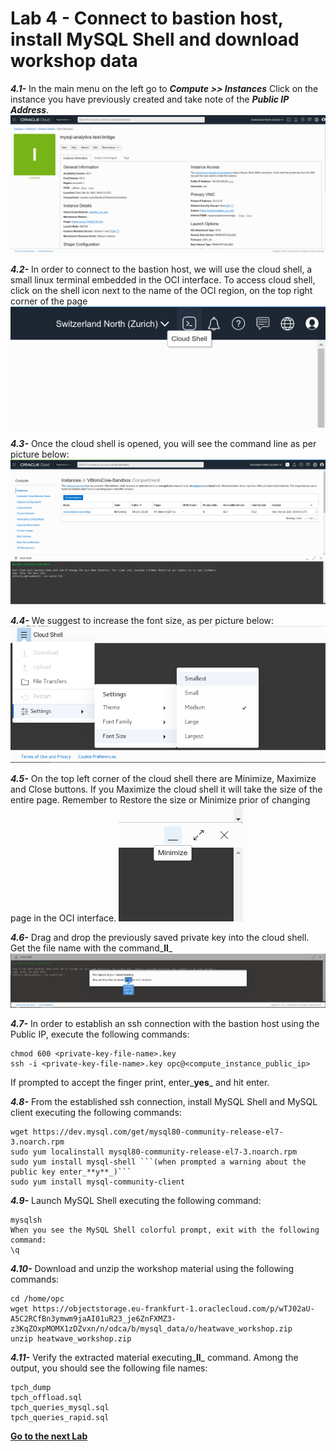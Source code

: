 # Lab 4 - Connect to bastion host, install MySQL Shell and download workshop data

_**4.1-**_ In the main menu on the left go to _**Compute >> Instances**_
Click on the instance you have previously created and take note of the _**Public IP Address**_.
![](./images/HW16_ci.png)

_**4.2-**_ In order to connect to the bastion host, we will use the cloud shell, a small linux terminal embedded in the OCI interface.
To access cloud shell, click on the shell icon next to the name of the OCI region, on the top right corner of the page
![](./images/cloud-shell-1.png)

_**4.3-**_ Once the cloud shell is opened, you will see the command line as per picture below:
![](./images/cloud-shell-2.png)

_**4.4-**_ We suggest to increase the font size, as per picture below:
![](./images/cloud-shell-3.png)

_**4.5-**_ On the top left corner of the cloud shell there are Minimize, Maximize and Close buttons. If you Maximize the cloud shell it will take the size of the entire page. Remember to Restore the size or Minimize prior of changing page in the OCI interface.
![](./images/cloud-shell-4.png)

_**4.6-**_ Drag and drop the previously saved private key into the cloud shell. Get the file name with the command_**ll**_
![](./images/cloud-shell-5.png)

_**4.7-**_ In order to establish an ssh connection with the bastion host using the Public IP, execute the following commands:
```
chmod 600 <private-key-file-name>.key
ssh -i <private-key-file-name>.key opc@<compute_instance_public_ip>
```

If prompted to accept the finger print, enter_**yes**_ and hit enter.

_**4.8-**_ From the established ssh connection, install MySQL Shell and MySQL client executing the following commands:
```
wget https://dev.mysql.com/get/mysql80-community-release-el7-3.noarch.rpm
sudo yum localinstall mysql80-community-release-el7-3.noarch.rpm
sudo yum install mysql-shell ```(when prompted a warning about the public key enter_**y**_)```
sudo yum install mysql-community-client
```

_**4.9-**_ Launch MySQL Shell executing the following command:
```
mysqlsh
When you see the MySQL Shell colorful prompt, exit with the following command:
\q
```

_**4.10-**_ Download and unzip the workshop material using the following commands:
```
cd /home/opc
wget https://objectstorage.eu-frankfurt-1.oraclecloud.com/p/wTJ02aU-A5C2RCfBn3ymwm9jaAI01uR23_je6ZnFXMZ3-z3KqZOxpMOMX1zDZvxn/n/odca/b/mysql_data/o/heatwave_workshop.zip
unzip heatwave_workshop.zip
```

_**4.11-**_ Verify the extracted material executing_**ll**_ command.
Among the output, you should see the following file names:
```
tpch_dump
tpch_offload.sql
tpch_queries_mysql.sql
tpch_queries_rapid.sql
```

**[Go to the next Lab](Lab5.md)**
